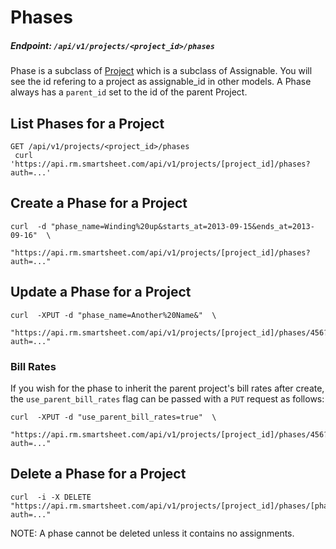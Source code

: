 # Phases

##### Endpoint: `/api/v1/projects/<project_id>/phases`

Phase is a subclass of [Project](#projects) which is a subclass of Assignable. You will see the id refering to a project as assignable_id in other models. A Phase always has a `parent_id` set to the id of the parent Project.

## List Phases for a Project

```
GET /api/v1/projects/<project_id>/phases
 curl 'https://api.rm.smartsheet.com/api/v1/projects/[project_id]/phases?auth=...'
```

## Create a Phase for a Project

```
curl  -d "phase_name=Winding%20up&starts_at=2013-09-15&ends_at=2013-09-16"  \
                         "https://api.rm.smartsheet.com/api/v1/projects/[project_id]/phases?auth=..."
```

## Update a Phase for a Project

```
curl  -XPUT -d "phase_name=Another%20Name&"  \
                         "https://api.rm.smartsheet.com/api/v1/projects/[project_id]/phases/456?auth=..."
```

### Bill Rates
If you wish for the phase to inherit the parent project's bill rates after create, the `use_parent_bill_rates` flag can be passed with a `PUT` request as follows:

```
curl  -XPUT -d "use_parent_bill_rates=true"  \
                         "https://api.rm.smartsheet.com/api/v1/projects/[project_id]/phases/456?auth=..."
```


## Delete a Phase for a Project

```
curl  -i -X DELETE "https://api.rm.smartsheet.com/api/v1/projects/[project_id]/phases/[phase_id]?auth=..."
```
NOTE: A phase cannot be deleted unless it contains no assignments.
